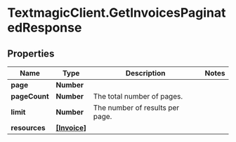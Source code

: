 # TextmagicClient.GetInvoicesPaginatedResponse

## Properties
Name | Type | Description | Notes
------------ | ------------- | ------------- | -------------
**page** | **Number** |  | 
**pageCount** | **Number** | The total number of pages. | 
**limit** | **Number** | The number of results per page. | 
**resources** | [**[Invoice]**](Invoice.md) |  | 


